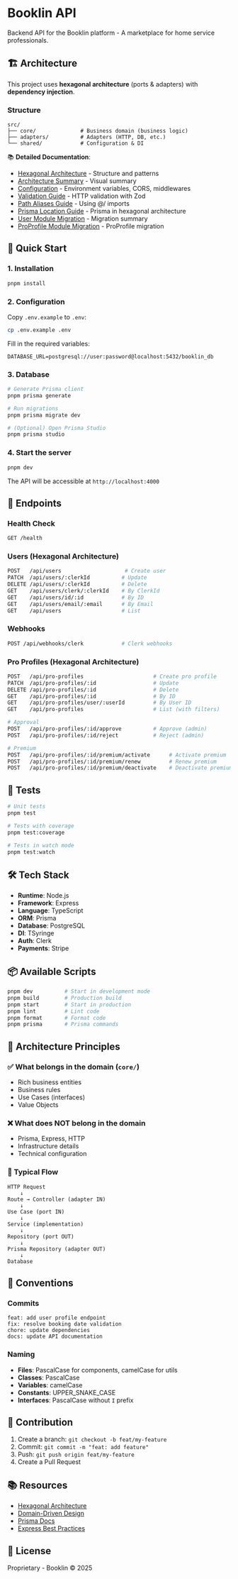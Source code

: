 # Booklin API

Backend API for the Booklin platform - A marketplace for home service professionals.

## 🏗️ Architecture

This project uses **hexagonal architecture** (ports & adapters) with **dependency injection**.

### Structure

```
src/
├── core/              # Business domain (business logic)
├── adapters/          # Adapters (HTTP, DB, etc.)
└── shared/            # Configuration & DI
```

📚 **Detailed Documentation**:
- [Hexagonal Architecture](../../docs/en/api/architecture/hexagonal-architecture.md) - Structure and patterns
- [Architecture Summary](../../docs/en/api/architecture/architecture-summary.md) - Visual summary
- [Configuration](../../docs/en/api/guides/configuration.md) - Environment variables, CORS, middlewares
- [Validation Guide](../../docs/en/api/guides/validation.md) - HTTP validation with Zod
- [Path Aliases Guide](../../docs/en/api/guides/path-aliases.md) - Using @/ imports
- [Prisma Location Guide](../../docs/en/api/guides/prisma-location.md) - Prisma in hexagonal architecture
- [User Module Migration](../../docs/en/api/migrations/user-module.md) - Migration summary
- [ProProfile Module Migration](../../docs/en/api/migrations/proprofile-module.md) - ProProfile migration

## 🚀 Quick Start

### 1. Installation

```bash
pnpm install
```

### 2. Configuration

Copy `.env.example` to `.env`:

```bash
cp .env.example .env
```

Fill in the required variables:
```env
DATABASE_URL=postgresql://user:password@localhost:5432/booklin_db
```

### 3. Database

```bash
# Generate Prisma client
pnpm prisma generate

# Run migrations
pnpm prisma migrate dev

# (Optional) Open Prisma Studio
pnpm prisma studio
```

### 4. Start the server

```bash
pnpm dev
```

The API will be accessible at `http://localhost:4000`

## 📡 Endpoints

### Health Check
```bash
GET /health
```

### Users (Hexagonal Architecture)
```bash
POST   /api/users                    # Create user
PATCH  /api/users/:clerkId          # Update
DELETE /api/users/:clerkId          # Delete
GET    /api/users/clerk/:clerkId    # By ClerkId
GET    /api/users/id/:id            # By ID
GET    /api/users/email/:email      # By Email
GET    /api/users                   # List
```

### Webhooks
```bash
POST /api/webhooks/clerk            # Clerk webhooks
```

### Pro Profiles (Hexagonal Architecture)
```bash
POST   /api/pro-profiles                      # Create pro profile
PATCH  /api/pro-profiles/:id                  # Update
DELETE /api/pro-profiles/:id                  # Delete
GET    /api/pro-profiles/:id                  # By ID
GET    /api/pro-profiles/user/:userId         # By User ID
GET    /api/pro-profiles                      # List (with filters)

# Approval
POST   /api/pro-profiles/:id/approve          # Approve (admin)
POST   /api/pro-profiles/:id/reject           # Reject (admin)

# Premium
POST   /api/pro-profiles/:id/premium/activate      # Activate premium
POST   /api/pro-profiles/:id/premium/renew         # Renew premium
POST   /api/pro-profiles/:id/premium/deactivate    # Deactivate premium
```

## 🧪 Tests

```bash
# Unit tests
pnpm test

# Tests with coverage
pnpm test:coverage

# Tests in watch mode
pnpm test:watch
```

## 🛠️ Tech Stack

- **Runtime**: Node.js
- **Framework**: Express
- **Language**: TypeScript
- **ORM**: Prisma
- **Database**: PostgreSQL
- **DI**: TSyringe
- **Auth**: Clerk
- **Payments**: Stripe

## 📦 Available Scripts

```bash
pnpm dev          # Start in development mode
pnpm build        # Production build
pnpm start        # Start in production
pnpm lint         # Lint code
pnpm format       # Format code
pnpm prisma       # Prisma commands
```

## 🔑 Architecture Principles

### ✅ What belongs in the domain (`core/`)
- Rich business entities
- Business rules
- Use Cases (interfaces)
- Value Objects

### ❌ What does NOT belong in the domain
- Prisma, Express, HTTP
- Infrastructure details
- Technical configuration

### 🎯 Typical Flow

```
HTTP Request
    ↓
Route → Controller (adapter IN)
    ↓
Use Case (port IN)
    ↓
Service (implementation)
    ↓
Repository (port OUT)
    ↓
Prisma Repository (adapter OUT)
    ↓
Database
```

## 📝 Conventions

### Commits
```
feat: add user profile endpoint
fix: resolve booking date validation
chore: update dependencies
docs: update API documentation
```

### Naming
- **Files**: PascalCase for components, camelCase for utils
- **Classes**: PascalCase
- **Variables**: camelCase
- **Constants**: UPPER_SNAKE_CASE
- **Interfaces**: PascalCase without `I` prefix

## 🤝 Contribution

1. Create a branch: `git checkout -b feat/my-feature`
2. Commit: `git commit -m "feat: add feature"`
3. Push: `git push origin feat/my-feature`
4. Create a Pull Request

## 📚 Resources

- [Hexagonal Architecture](https://alistair.cockburn.us/hexagonal-architecture/)
- [Domain-Driven Design](https://khalilstemmler.com/articles/domain-driven-design-intro/)
- [Prisma Docs](https://www.prisma.io/docs)
- [Express Best Practices](https://expressjs.com/en/advanced/best-practice-performance.html)

## 📄 License

Proprietary - Booklin © 2025
